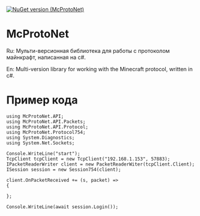 
[![NuGet version (McProtoNet)](https://img.shields.io/nuget/v/McProtoNet.svg?style=flat-square)](https://www.nuget.org/packages/McProtoNet/)



# McProtoNet

Ru: Мульти-версионная библиотека для работы с протоколом майнкрафт, написанная на c#.

En: Multi-version library for working with the Minecraft protocol, written in c#.
# Пример кода
```
using McProtoNet.API;
using McProtoNet.API.Packets;
using McProtoNet.API.Protocol;
using McProtoNet.Protocol754;
using System.Diagnostics;
using System.Net.Sockets;

Console.WriteLine("start");
TcpClient tcpClient = new TcpClient("192.168.1.153", 57883);
IPacketReaderWriter client = new PacketReaderWiter(tcpClient.Client);
ISession session = new Session754(client);

client.OnPacketReceived += (s, packet) =>
{
	
};

Console.WriteLine(await session.Login());

```
